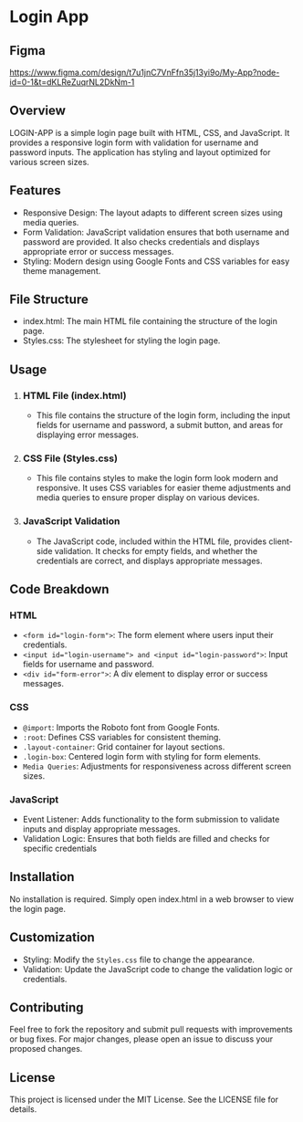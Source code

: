 # Login App

## Figma
https://www.figma.com/design/t7u1jnC7VnFfn35j13yi9o/My-App?node-id=0-1&t=dKLReZuqrNL2DkNm-1

## Overview
LOGIN-APP is a simple login page built with HTML, CSS, and JavaScript. It provides a responsive login form with validation for username and password inputs. The application has styling and layout optimized for various screen sizes.

## Features
- Responsive Design: The layout adapts to different screen sizes using media queries.
- Form Validation: JavaScript validation ensures that both username and password are provided. It also checks credentials and displays appropriate error or success messages.
- Styling: Modern design using Google Fonts and CSS variables for easy theme management.

## File Structure
- index.html: The main HTML file containing the structure of the login page.
- Styles.css: The stylesheet for styling the login page.

## Usage
1. ### HTML File (index.html)
     - This file contains the structure of the login form, including the input fields for username and password, a submit button, and areas for displaying error messages.
3. ### CSS File (Styles.css)
    - This file contains styles to make the login form look modern and responsive. It uses CSS variables for easier theme adjustments and media queries to ensure proper display on various devices.
5. ### JavaScript Validation
   - The JavaScript code, included within the HTML file, provides client-side validation. It checks for empty fields, and whether the credentials are correct, and displays appropriate messages.

## Code Breakdown
### HTML
- `<form id="login-form">`: The form element where users input their credentials.
- `<input id="login-username"> and <input id="login-password">`: Input fields for username and password.
- `<div id="form-error">`: A div element to display error or success messages.
### CSS
- `@import`: Imports the Roboto font from Google Fonts.
- `:root`: Defines CSS variables for consistent theming.
- `.layout-container`: Grid container for layout sections.
- `.login-box`: Centered login form with styling for form elements.
- `Media Queries`: Adjustments for responsiveness across different screen sizes.
### JavaScript
- Event Listener: Adds functionality to the form submission to validate inputs and display appropriate messages.
- Validation Logic: Ensures that both fields are filled and checks for specific credentials

## Installation
No installation is required. Simply open index.html in a web browser to view the login page.

## Customization
- Styling: Modify the `Styles.css` file to change the appearance.
- Validation: Update the JavaScript code to change the validation logic or credentials.

## Contributing
Feel free to fork the repository and submit pull requests with improvements or bug fixes. For major changes, please open an issue to discuss your proposed changes.

## License
This project is licensed under the MIT License. See the LICENSE file for details.
